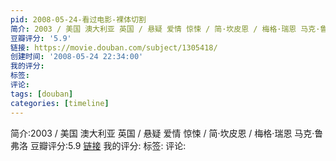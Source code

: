 ```yaml
---
pid: 2008-05-24-看过电影-裸体切割
简介: 2003 / 美国 澳大利亚 英国 / 悬疑 爱情 惊悚 / 简·坎皮恩 / 梅格·瑞恩 马克·鲁弗洛
豆瓣评分: '5.9'
链接: https://movie.douban.com/subject/1305418/
创建时间: '2008-05-24 22:34:00'
我的评分:
标签:
评论:
tags: [douban]
categories: [timeline]
---
```

简介:2003 / 美国 澳大利亚 英国 / 悬疑 爱情 惊悚 / 简·坎皮恩 / 梅格·瑞恩 马克·鲁弗洛
豆瓣评分:5.9
[链接](https://movie.douban.com/subject/1305418/)
我的评分:
标签:
评论:
